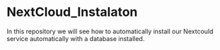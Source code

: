 # NextCloud_Instalaton
In this repository we will see how to automatically install our Nextcould service automatically with a database installed.
